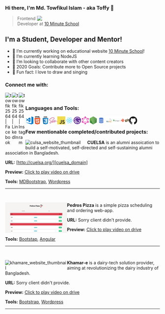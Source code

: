 ### Hi there, I'm Md. Towfikul Islam - aka Toffy 👋

[<img align="right" width="400" src="https://github-readme-stats.vercel.app/api?username=towfik2564&show_icons=true"/>](https://github.com/towfik2564)

> Frontend Developer at [10 Minute School](https://www.10minuteschool.com)

## I'm a Student, Developer and Mentor!

- 🔭 I’m currently working on educational website [10 Minute School][website]!
- 🌱 I’m currently learning NodeJS
- 👯 I’m looking to collaborate with other content creators
- 🥅 2020 Goals: Contribute more to Open Source projects
- 🤣 Fun fact: I love to draw and singing 

### Connect me with:

[<img align="left" alt="towfik2564 | Facebook" width="22px" src="https://cdn.jsdelivr.net/npm/simple-icons@v3/icons/facebook.svg" />][facebook]
[<img align="left" alt="towfik2564 | LinkedIn" width="22px" src="https://cdn.jsdelivr.net/npm/simple-icons@v3/icons/linkedin.svg" />][linkedin]
[<img align="left" alt="towfik2564 | Instagram" width="22px" src="https://cdn.jsdelivr.net/npm/simple-icons@v3/icons/instagram.svg" />][instagram]

<br />

### Languages and Tools:

<img align="left" alt="Visual Studio Code" width="26px" src="https://raw.githubusercontent.com/github/explore/80688e429a7d4ef2fca1e82350fe8e3517d3494d/topics/visual-studio-code/visual-studio-code.png" />
<img align="left" alt="HTML5" width="26px" src="https://raw.githubusercontent.com/github/explore/80688e429a7d4ef2fca1e82350fe8e3517d3494d/topics/html/html.png" />
<img align="left" alt="CSS3" width="26px" src="https://raw.githubusercontent.com/github/explore/80688e429a7d4ef2fca1e82350fe8e3517d3494d/topics/css/css.png" />
<img align="left" alt="Sass" width="26px" src="https://raw.githubusercontent.com/github/explore/80688e429a7d4ef2fca1e82350fe8e3517d3494d/topics/sass/sass.png" />
<img align="left" alt="JavaScript" width="26px" src="https://raw.githubusercontent.com/github/explore/80688e429a7d4ef2fca1e82350fe8e3517d3494d/topics/javascript/javascript.png" />
<img align="left" alt="React" width="26px" src="https://raw.githubusercontent.com/github/explore/80688e429a7d4ef2fca1e82350fe8e3517d3494d/topics/react/react.png" />
<img align="left" alt="Gatsby" width="26px" src="https://raw.githubusercontent.com/github/explore/e94815998e4e0713912fed477a1f346ec04c3da2/topics/gatsby/gatsby.png" />
<img align="left" alt="GraphQL" width="26px" src="https://raw.githubusercontent.com/github/explore/80688e429a7d4ef2fca1e82350fe8e3517d3494d/topics/graphql/graphql.png" />
<img align="left" alt="Node.js" width="26px" src="https://raw.githubusercontent.com/github/explore/80688e429a7d4ef2fca1e82350fe8e3517d3494d/topics/nodejs/nodejs.png" />
<img align="left" alt="SQL" width="26px" src="https://raw.githubusercontent.com/github/explore/80688e429a7d4ef2fca1e82350fe8e3517d3494d/topics/sql/sql.png" />
<img align="left" alt="MySQL" width="26px" src="https://raw.githubusercontent.com/github/explore/80688e429a7d4ef2fca1e82350fe8e3517d3494d/topics/mysql/mysql.png" />
<img align="left" alt="MongoDB" width="26px" src="https://raw.githubusercontent.com/github/explore/80688e429a7d4ef2fca1e82350fe8e3517d3494d/topics/mongodb/mongodb.png" />
<img align="left" alt="Git" width="26px" src="https://raw.githubusercontent.com/github/explore/80688e429a7d4ef2fca1e82350fe8e3517d3494d/topics/git/git.png" />
<img align="left" alt="GitHub" width="26px" src="https://raw.githubusercontent.com/github/explore/78df643247d429f6cc873026c0622819ad797942/topics/github/github.png" />


<br />

### Few mentionable completed/contributed projects:

[<img align="left" alt="culsa_website_thumbnail" title="click to play video" width="40%" src="./assets/my_projects/images/cuelsa_website_codeforfood.png" />][cuelsa] 

**CUELSA** is an alumni assoication to build a self-motivated, self-directed and self-sustaining alumni association in Bangladesh.
<br/>

**URL:** [http://cuelsa.org/][cuelsa_domain]
<br/>

**Preview:** [Click to play video on drive][cuelsa]
<br/>

**Tools:** [MDBootstrap](https://mdbootstrap.com/), [Wordpress](https://wordpress.org/)

-----
<br/>

[<img align="left" alt="pedros_pizza_app_thumbnail" title="click to play video" width="40%" src="./assets/my_projects/images/pedros_pizza_angular_webapp_codeforfood_landscapemode.png" />][pedros_pizza] 

**Pedros Pizza** is a simple pizza scheduling and ordering web-app.
<br/>

**URL:** Sorry client didn't provide.
<br/>

**Preview:** [Click to play video on drive][pedros_pizza]
<br/>

**Tools:** [Bootstap][bootstrap], [Angular](https://angular.io/)

-----
<br/>

[<img align="left" alt="khamare_website_thumbnail" title="click to play video" width="40%" src="./assets/my_projects/images/khamare_wordpress_website_codeforfood_landscapemode.png.png" />][khamare] 

**Khamar-e** is a dairy-tech solution provider, aiming at revolutionizing the dairy industry of Bangladesh.
<br/>

**URL:** Sorry client didn't provide.
<br/>

**Preview:** [Click to play video on drive][khamare]
<br/>

**Tools:** [Bootstrap](https://wordpress.org/), [Wordpress](https://wordpress.org/)

-----

[facebook]: https://www.facebook.com/towfikul.islam1/
[website]: https://10minuteschool.com
[instagram]: https://www.instagram.com/towfik_2564/
[linkedin]: https://linkedin.com/in/towfikul-islam
[bootstrap]: https://v5.getbootstrap.com/
[cuelsa]: https://drive.google.com/file/d/1CiUtuKyRLOLIB_x3ERglM3ecY1MLMrqU/view?usp=sharing
[cuelsa_domain]: http://cuelsa.org/
[pedros_pizza]: https://drive.google.com/file/d/1z473GNFgoJKU0XYxLsGM6bDfWF7gIqBP/view?usp=sharing
[khamare]: https://drive.google.com/file/d/1a7e9xvsFjm3G60tYb2Y5Qzfm5Qll3IKL/view?usp=sharing